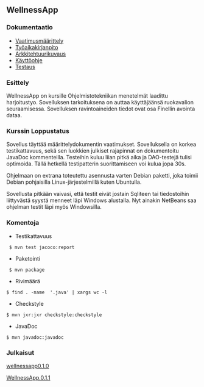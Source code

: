 ## WellnessApp
### Dokumentaatio
- [Vaatimusmäärittely](https://github.com/ViliLipo/otm-harjoitustyo/blob/master/dokumentaatio/requirements.md)
- [Työaikakirjanpito](https://github.com/ViliLipo/otm-harjoitustyo/blob/master/tyoaikakirjanpito.md)
- [Arkkitehtuurikuvaus](https://github.com/ViliLipo/otm-harjoitustyo/blob/master/dokumentaatio/arkkitehtuuri.md)
- [Käyttöohje](https://github.com/ViliLipo/otm-harjoitustyo/blob/master/dokumentaatio/kayttoohje.md)
- [Testaus](https://raw.githubusercontent.com/ViliLipo/otm-harjoitustyo/master/dokumentaatio/coverage.png)

### Esittely
WellnessApp on kursille Ohjelmistotekniikan menetelmät laadittu harjoitustyo.
Sovelluksen tarkoituksena on auttaa käyttäjäänsä ruokavalion seuraamisessa.
Sovelluksen ravintoaineiden tiedot ovat osa Finellin avointa dataa.

### Kurssin Loppustatus
Sovellus täyttää määrittelydokumentin vaatimukset. Sovelluksella on korkea
testikattavuus, sekä sen luokkien julkiset rajapinnat on dokumentoitu
JavaDoc kommenteilla.
Testeihin kuluu liian pitkä aika ja DAO-testejä tulisi optimoida. Tällä hetkellä
testipatterin suorittamiseen voi kulua jopa 30s.

Ohjelmaan on extrana toteutettu asennusta varten Debian paketti, joka
toimii Debian pohjaisilla Linux-järjestelmillä kuten Ubuntulla.

Sovellusta pitkään vaivasi, että testit eivät jostain Sqliteen tai tiedostoihin
liittyvästä syystä menneet läpi Windows alustalla. Nyt ainakin
NetBeans saa ohjelman testit läpi myös Windowsilla.


### Komentoja
- Testikattavuus
```
 $ mvn test jacoco:report
 ```
- Paketointi
```
 $ mvn package
 ```
- Rivimäärä
```
$ find . -name  '.java' | xargs wc -l
```
- Checkstyle
```
$ mvn jxr:jxr checkstyle:checkstyle
 ```
- JavaDoc
```
$ mvn javadoc:javadoc
```
### Julkaisut
[wellnessapp0.1.0](https://github.com/ViliLipo/otm-harjoitustyo/releases/tag/0.1.0)

[WellnessApp.0.1.1](https://github.com/ViliLipo/otm-harjoitustyo/releases/tag/0.1.1)
